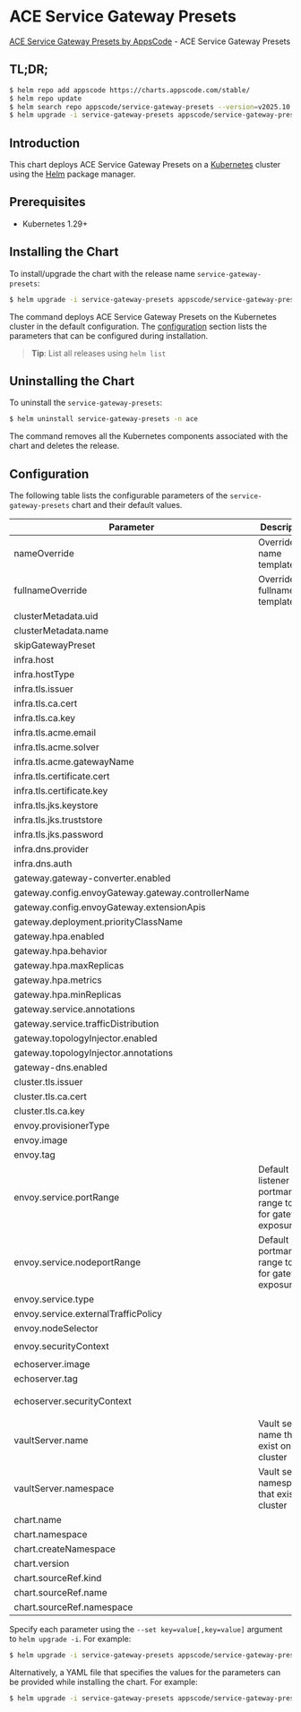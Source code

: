 # ACE Service Gateway Presets

[ACE Service Gateway Presets by AppsCode](https://github.com/appscode-cloud) - ACE Service Gateway Presets

## TL;DR;

```bash
$ helm repo add appscode https://charts.appscode.com/stable/
$ helm repo update
$ helm search repo appscode/service-gateway-presets --version=v2025.10.17
$ helm upgrade -i service-gateway-presets appscode/service-gateway-presets -n ace --create-namespace --version=v2025.10.17
```

## Introduction

This chart deploys ACE Service Gateway Presets on a [Kubernetes](http://kubernetes.io) cluster using the [Helm](https://helm.sh) package manager.

## Prerequisites

- Kubernetes 1.29+

## Installing the Chart

To install/upgrade the chart with the release name `service-gateway-presets`:

```bash
$ helm upgrade -i service-gateway-presets appscode/service-gateway-presets -n ace --create-namespace --version=v2025.10.17
```

The command deploys ACE Service Gateway Presets on the Kubernetes cluster in the default configuration. The [configuration](#configuration) section lists the parameters that can be configured during installation.

> **Tip**: List all releases using `helm list`

## Uninstalling the Chart

To uninstall the `service-gateway-presets`:

```bash
$ helm uninstall service-gateway-presets -n ace
```

The command removes all the Kubernetes components associated with the chart and deletes the release.

## Configuration

The following table lists the configurable parameters of the `service-gateway-presets` chart and their default values.

|                     Parameter                      |                          Description                           |                                                                                                      Default                                                                                                      |
|----------------------------------------------------|----------------------------------------------------------------|-------------------------------------------------------------------------------------------------------------------------------------------------------------------------------------------------------------------|
| nameOverride                                       | Overrides name template                                        | <code>""</code>                                                                                                                                                                                                   |
| fullnameOverride                                   | Overrides fullname template                                    | <code>""</code>                                                                                                                                                                                                   |
| clusterMetadata.uid                                |                                                                | <code>""</code>                                                                                                                                                                                                   |
| clusterMetadata.name                               |                                                                | <code>""</code>                                                                                                                                                                                                   |
| skipGatewayPreset                                  |                                                                | <code>false</code>                                                                                                                                                                                                |
| infra.host                                         |                                                                | <code>chart-example.local</code>                                                                                                                                                                                  |
| infra.hostType                                     |                                                                | <code>domain</code>                                                                                                                                                                                               |
| infra.tls.issuer                                   |                                                                | <code>"ca" # ca,letsencrypt,letsencrypt-staging</code>                                                                                                                                                            |
| infra.tls.ca.cert                                  |                                                                | <code>""</code>                                                                                                                                                                                                   |
| infra.tls.ca.key                                   |                                                                | <code>""</code>                                                                                                                                                                                                   |
| infra.tls.acme.email                               |                                                                | <code>ops@appscode.com</code>                                                                                                                                                                                     |
| infra.tls.acme.solver                              |                                                                | <code>Gateway</code>                                                                                                                                                                                              |
| infra.tls.acme.gatewayName                         |                                                                | <code>backend</code>                                                                                                                                                                                              |
| infra.tls.certificate.cert                         |                                                                | <code>""</code>                                                                                                                                                                                                   |
| infra.tls.certificate.key                          |                                                                | <code>""</code>                                                                                                                                                                                                   |
| infra.tls.jks.keystore                             |                                                                | <code></code>                                                                                                                                                                                                     |
| infra.tls.jks.truststore                           |                                                                | <code></code>                                                                                                                                                                                                     |
| infra.tls.jks.password                             |                                                                | <code>""</code>                                                                                                                                                                                                   |
| infra.dns.provider                                 |                                                                | <code>"external" # external,cloudflare,route53,cloudDNS</code>                                                                                                                                                    |
| infra.dns.auth                                     |                                                                | <code>{}</code>                                                                                                                                                                                                   |
| gateway.gateway-converter.enabled                  |                                                                | <code>false</code>                                                                                                                                                                                                |
| gateway.config.envoyGateway.gateway.controllerName |                                                                | <code>gateway.voyagermesh.com/ace</code>                                                                                                                                                                          |
| gateway.config.envoyGateway.extensionApis          |                                                                | <code>{}</code>                                                                                                                                                                                                   |
| gateway.deployment.priorityClassName               |                                                                | <code>system-cluster-critical</code>                                                                                                                                                                              |
| gateway.hpa.enabled                                |                                                                | <code>false</code>                                                                                                                                                                                                |
| gateway.hpa.behavior                               |                                                                | <code>{}</code>                                                                                                                                                                                                   |
| gateway.hpa.maxReplicas                            |                                                                | <code>0</code>                                                                                                                                                                                                    |
| gateway.hpa.metrics                                |                                                                | <code>[]</code>                                                                                                                                                                                                   |
| gateway.hpa.minReplicas                            |                                                                | <code>0</code>                                                                                                                                                                                                    |
| gateway.service.annotations                        |                                                                | <code>{}</code>                                                                                                                                                                                                   |
| gateway.service.trafficDistribution                |                                                                | <code>""</code>                                                                                                                                                                                                   |
| gateway.topologyInjector.enabled                   |                                                                | <code>false</code>                                                                                                                                                                                                |
| gateway.topologyInjector.annotations               |                                                                | <code>{}</code>                                                                                                                                                                                                   |
| gateway-dns.enabled                                |                                                                | <code>false</code>                                                                                                                                                                                                |
| cluster.tls.issuer                                 |                                                                | <code>"ca" # ca,none</code>                                                                                                                                                                                       |
| cluster.tls.ca.cert                                |                                                                | <code>""</code>                                                                                                                                                                                                   |
| cluster.tls.ca.key                                 |                                                                | <code>""</code>                                                                                                                                                                                                   |
| envoy.provisionerType                              |                                                                | <code>Deployment # DaemonSet</code>                                                                                                                                                                               |
| envoy.image                                        |                                                                | <code>ghcr.io/voyagermesh/envoy</code>                                                                                                                                                                            |
| envoy.tag                                          |                                                                | <code>"v1.35.6-ac"</code>                                                                                                                                                                                         |
| envoy.service.portRange                            | Default listener portmanager range to use for gateway exposure | <code>"10000-12767"</code>                                                                                                                                                                                        |
| envoy.service.nodeportRange                        | Default node portmanager range to use for gateway exposure     | <code>"30000-32767"</code>                                                                                                                                                                                        |
| envoy.service.type                                 |                                                                | <code>LoadBalancer # ClusterIP, LoadBalancer, NodePort</code>                                                                                                                                                     |
| envoy.service.externalTrafficPolicy                |                                                                | <code>Cluster # Local</code>                                                                                                                                                                                      |
| envoy.nodeSelector                                 |                                                                | <code>{}</code>                                                                                                                                                                                                   |
| envoy.securityContext                              |                                                                | <code>{"allowPrivilegeEscalation":false,"capabilities":{"drop":["ALL"]},"privileged":false,"runAsNonRoot":true,"runAsUser":65534,"seccompProfile":{"type":"RuntimeDefault"}}</code>                               |
| echoserver.image                                   |                                                                | <code>ghcr.io/voyagermesh/echoserver</code>                                                                                                                                                                       |
| echoserver.tag                                     |                                                                | <code>"v20221109"</code>                                                                                                                                                                                          |
| echoserver.securityContext                         |                                                                | <code>{"allowPrivilegeEscalation":false,"capabilities":{"drop":["ALL"]},"privileged":false,"readOnlyRootFilesystem":true,"runAsNonRoot":true,"runAsUser":65534,"seccompProfile":{"type":"RuntimeDefault"}}</code> |
| vaultServer.name                                   | Vault server name that exist on cluster                        | <code>"vault"</code>                                                                                                                                                                                              |
| vaultServer.namespace                              | Vault server namespace that exist on cluster                   | <code>"ace"</code>                                                                                                                                                                                                |
| chart.name                                         |                                                                | <code>service-gateway</code>                                                                                                                                                                                      |
| chart.namespace                                    |                                                                | <code>ace</code>                                                                                                                                                                                                  |
| chart.createNamespace                              |                                                                | <code>true</code>                                                                                                                                                                                                 |
| chart.version                                      |                                                                | <code>"v2025.10.17"</code>                                                                                                                                                                                        |
| chart.sourceRef.kind                               |                                                                | <code>HelmRepository</code>                                                                                                                                                                                       |
| chart.sourceRef.name                               |                                                                | <code>appscode-charts-oci</code>                                                                                                                                                                                  |
| chart.sourceRef.namespace                          |                                                                | <code>kubeops</code>                                                                                                                                                                                              |


Specify each parameter using the `--set key=value[,key=value]` argument to `helm upgrade -i`. For example:

```bash
$ helm upgrade -i service-gateway-presets appscode/service-gateway-presets -n ace --create-namespace --version=v2025.10.17 --set infra.host=chart-example.local
```

Alternatively, a YAML file that specifies the values for the parameters can be provided while
installing the chart. For example:

```bash
$ helm upgrade -i service-gateway-presets appscode/service-gateway-presets -n ace --create-namespace --version=v2025.10.17 --values values.yaml
```
